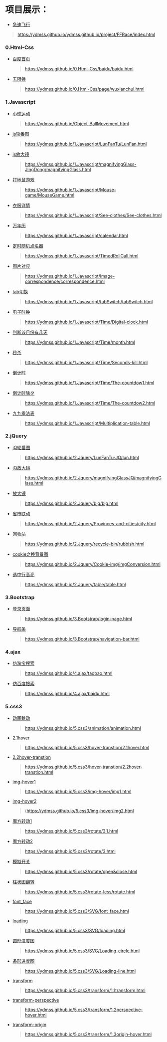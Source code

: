 # 项目展示：
* [急速飞行](https://ydmss.github.io/ydmss.github.io/project/FFRace/index.html)
> https://ydmss.github.io/ydmss.github.io/project/FFRace/index.html

### 0.Html-Css
* [百度首页](https://ydmss.github.io/ydmss.github.io/0.Html-Css/baidu/baidu.html)
  > https://ydmss.github.io/0.Html-Css/baidu/baidu.html

* [无限锤](https://ydmss.github.io/0.Html-Css/page/wuxianchui.html)
  > https://ydmss.github.io/0.Html-Css/page/wuxianchui.html

### 1.Javascript
* [小球运动]( https://ydmss.github.io/Object-BallMovement.html)
  > https://ydmss.github.io/Object-BallMovement.html

* [js轮番图](https://ydmss.github.io/1.Javascript/LunFanTu/LunFan.html)
  > https://ydmss.github.io/1.Javascript/LunFanTu/LunFan.html

* [js放大镜](https://ydmss.github.io/1.Javascript/magnifyingGlass-JingDong/magnifyingGlass.html)
  > https://ydmss.github.io/1.Javascript/magnifyingGlass-JingDong/magnifyingGlass.html

* [打地鼠游戏](https://ydmss.github.io/1.Javascript/Mouse-game/MouseGame.html)
  > https://ydmss.github.io/1.Javascript/Mouse-game/MouseGame.html

* [衣服详情](https://ydmss.github.io/1.Javascript/See-clothes/See-clothes.html)
  > https://ydmss.github.io/1.Javascript/See-clothes/See-clothes.html

* [万年历](https://ydmss.github.io/1.Javascript/calendar.html)
  > https://ydmss.github.io/1.Javascript/calendar.html

* [定时随机点名器](https://ydmss.github.io/1.Javascript/TimedRollCall.html)
  > https://ydmss.github.io/1.Javascript/TimedRollCall.html

* [图片对应](https://ydmss.github.io/1.Javascript/Image-correspondence/correspondence.html)
  > https://ydmss.github.io/1.Javascript/Image-correspondence/correspondence.html

* [tab切换](https://ydmss.github.io/1.Javascript/tabSwitch/tabSwitch.html)
  > https://ydmss.github.io/1.Javascript/tabSwitch/tabSwitch.html

* [电子时钟](https://ydmss.github.io/1.Javascript/Time/Digital-clock.html)
  > https://ydmss.github.io/1.Javascript/Time/Digital-clock.html

* [判断该月份有几天](https://ydmss.github.io/1.Javascript/Time/month.html)
  > https://ydmss.github.io/1.Javascript/Time/month.html

* [秒杀](https://ydmss.github.io/1.Javascript/Time/Seconds-kill.html)
  > https://ydmss.github.io/1.Javascript/Time/Seconds-kill.html

* [倒计时](https://ydmss.github.io/1.Javascript/Time/The-countdow1.html)
  > https://ydmss.github.io/1.Javascript/Time/The-countdow1.html

* [倒计时除夕](https://ydmss.github.io/1.Javascript/Time/The-countdow2.html)
  > https://ydmss.github.io/1.Javascript/Time/The-countdow2.html

* [九九乘法表](https://ydmss.github.io/1.Javascript/Multiplication-table.html)
  > https://ydmss.github.io/1.Javascript/Multiplication-table.html

### 2.jQuery

* [jQ轮番图](https://ydmss.github.io/2.Jquery/LunFanTu-JQ/lun.html)
  > https://ydmss.github.io/2.Jquery/LunFanTu-JQ/lun.html

* [jQ放大镜](https://ydmss.github.io/2.Jquery/magnifyingGlassJQ/magnifyingGlass.html)
  > https://ydmss.github.io/2.Jquery/magnifyingGlassJQ/magnifyingGlass.html
* [放大镜](https://ydmss.github.io/2.Jquery/big/big.html)
  > https://ydmss.github.io/2.Jquery/big/big.html

* [省市联动](https://ydmss.github.io/2.Jquery/Provinces-and-cities/city.html)
  > https://ydmss.github.io/2.Jquery/Provinces-and-cities/city.html

* [回收站](https://ydmss.github.io/2.Jquery/recycle-bin/rubbish.html)
  > https://ydmss.github.io/2.Jquery/recycle-bin/rubbish.html
* [cookie之换背景图](https://ydmss.github.io/2.Jquery/Cookie-img/imgConversion.html)
  >https://ydmss.github.io/2.Jquery/Cookie-img/imgConversion.html
* [选中行高亮](https://ydmss.github.io/2.Jquery/table/table.html)
  >https://ydmss.github.io/2.Jquery/table/table.html


### 3.Bootstrap

* [登录页面](https://ydmss.github.io/3.Bootstrap/login-page.html)
  > https://ydmss.github.io/3.Bootstrap/login-page.html

* [导航条](https://ydmss.github.io/3.Bootstrap/navigation-bar.html)
  > https://ydmss.github.io/3.Bootstrap/navigation-bar.html

### 4.ajax
* [仿淘宝搜索](https://ydmss.github.io/4.ajax/taobao.html)
  > https://ydmss.github.io/4.ajax/taobao.html
* [仿百度搜索](https://ydmss.github.io/4.ajax/baidu.html)
  > https://ydmss.github.io/4.ajax/baidu.html

### 5.css3
* [动画跳动](https://ydmss.github.io/5.css3/animation/animation.html)
  > https://ydmss.github.io/5.css3/animation/animation.html

* [2.1hover](https://ydmss.github.io/5.css3/hover-transtion/2.1hover.html)
  > https://ydmss.github.io/5.css3/hover-transtion/2.1hover.html

* [2.2hover-transtion](https://ydmss.github.io/5.css3/hover-transtion/2.2hover-transtion.html)
  > https://ydmss.github.io/5.css3/hover-transtion/2.2hover-transtion.html

* [img-hover1](https://ydmss.github.io/5.css3/img-hover/img1.html)
  > https://ydmss.github.io/5.css3/img-hover/img1.html

* [img-hover2](https://ydmss.github.io/5.css3/img-hover/img2.html)
  > (https://ydmss.github.io/5.css3/img-hover/img2.html

* [魔方转动1](https://ydmss.github.io/5.css3/rotate/3.1.html)
  > https://ydmss.github.io/5.css3/rotate/3.1.html

* [魔方转动2](https://ydmss.github.io/5.css3/rotate/3.html)
  > https://ydmss.github.io/5.css3/rotate/3.html

* [模拟开关](https://ydmss.github.io/5.css3/rotate/open&close.html)
  > https://ydmss.github.io/5.css3/rotate/open&close.html

* [柱状图翻转](https://ydmss.github.io/5.css3/rotate-less/rotate.html)
  > https://ydmss.github.io/5.css3/rotate-less/rotate.html

* [font_face](https://ydmss.github.io/5.css3/SVG/font_face.html)
  > https://ydmss.github.io/5.css3/SVG/font_face.html

* [loading](https://ydmss.github.io/5.css3/SVG/loading.html)
  > https://ydmss.github.io/5.css3/SVG/loading.html

* [圆形进度图](https://ydmss.github.io/5.css3/SVG/Loading-circle.html)
  > https://ydmss.github.io/5.css3/SVG/Loading-circle.html

* [条形进度图](https://ydmss.github.io/5.css3/SVG/Loading-line.html)
  > https://ydmss.github.io/5.css3/SVG/Loading-line.html
* [transform](https://ydmss.github.io/5.css3/transform/1.1transform.html)
  > https://ydmss.github.io/5.css3/transform/1.1transform.html

* [transform-perspective](https://ydmss.github.io/5.css3/transform/1.2perspective-hover.html)
  > https://ydmss.github.io/5.css3/transform/1.2perspective-hover.html

* [transform-origin](https://ydmss.github.io/5.css3/transform/1.3origin-hover.html)
  > https://ydmss.github.io/5.css3/transform/1.3origin-hover.html